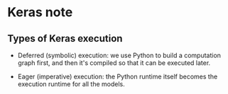 # Keras note

## Types of Keras execution

- Deferred (symbolic) execution: we use Python to build a computation graph first, and then it's compiled so that it can be executed later.

- Eager (imperative) execution: the Python runtime itself becomes the execution runtime for all the models.


